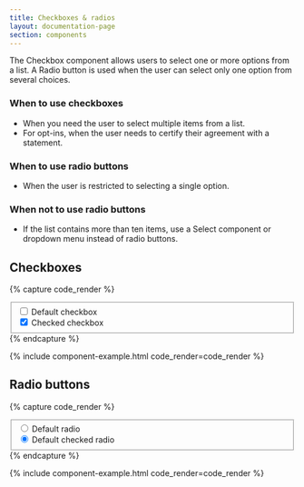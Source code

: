 ```yaml
---
title: Checkboxes & radios
layout: documentation-page
section: components
---
```


The Checkbox component allows users to select one or more options from a list. A Radio button is used when the user can select only one option from several choices.

### When to use checkboxes

- When you need the user to select multiple items from a list.
- For opt-ins, when the user needs to certify their agreement with a statement.

### When to use radio buttons

- When the user is restricted to selecting a single option.

### When not to use radio buttons

- If the list contains more than ten items, use a Select component or dropdown menu instead of radio buttons.

## Checkboxes

{% capture code_render %}
<fieldset>
  <div class="form-check">
    <input class="form-check-input" type="checkbox" value="" id="flexCheckDefault">
    <label class="form-check-label" for="flexCheckDefault">
      Default checkbox
    </label>
  </div>
  <div class="form-check">
    <input class="form-check-input" type="checkbox" value="" id="flexCheckChecked" checked>
    <label class="form-check-label" for="flexCheckChecked">
      Checked checkbox
    </label>
  </div>
</fieldset>
{% endcapture %}

{% include component-example.html code_render=code_render %}

## Radio buttons

{% capture code_render %}
<fieldset>
  <div class="form-check">
    <input class="form-check-input" type="radio" name="flexRadioDefault" id="flexRadioDefault1">
    <label class="form-check-label" for="flexRadioDefault1">
      Default radio
    </label>
  </div>
  <div class="form-check">
    <input class="form-check-input" type="radio" name="flexRadioDefault" id="flexRadioDefault2" checked>
    <label class="form-check-label" for="flexRadioDefault2">
      Default checked radio
    </label>
  </div>
</fieldset>
{% endcapture %}

{% include component-example.html code_render=code_render %}
